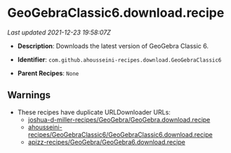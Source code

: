 # GeoGebraClassic6.download.recipe

_Last updated 2021-12-23 19:58:07Z_

- **Description**: Downloads the latest version of GeoGebra Classic 6.

- **Identifier**: `com.github.ahousseini-recipes.download.GeoGebraClassic6`

- **Parent Recipes**: `None`

## Warnings

- These recipes have duplicate URLDownloader URLs:
    - [joshua-d-miller-recipes/GeoGebra/GeoGebra.download.recipe](/autopkg-dupe-tracker/joshua-d-miller-recipes/GeoGebra/GeoGebra.download.recipe)
    - [ahousseini-recipes/GeoGebraClassic6/GeoGebraClassic6.download.recipe](/autopkg-dupe-tracker/ahousseini-recipes/GeoGebraClassic6/GeoGebraClassic6.download.recipe)
    - [apizz-recipes/GeoGebra/GeoGebra6.download.recipe](/autopkg-dupe-tracker/apizz-recipes/GeoGebra/GeoGebra6.download.recipe)